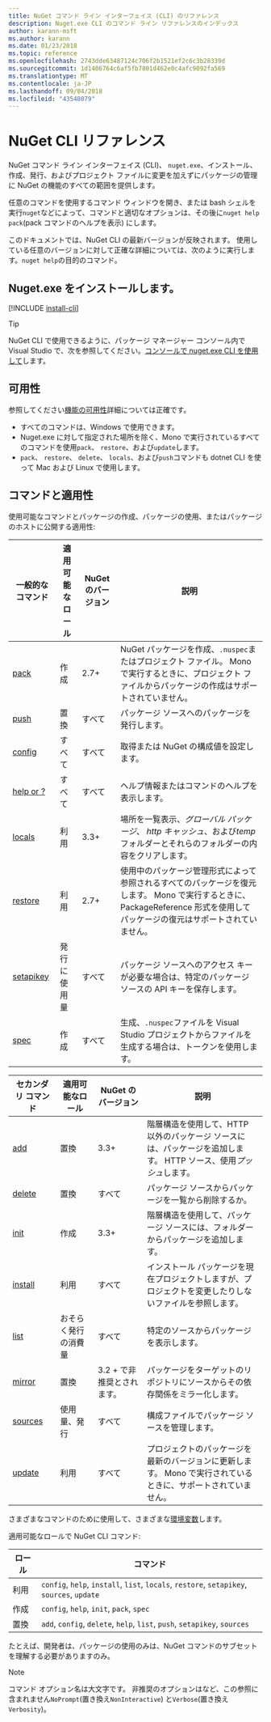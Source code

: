 ```yaml
---
title: NuGet コマンド ライン インターフェイス (CLI) のリファレンス
description: Nuget.exe CLI のコマンド ライン リファレンスのインデックス
author: karann-msft
ms.author: karann
ms.date: 01/23/2018
ms.topic: reference
ms.openlocfilehash: 2743dde63487124c706f2b1521ef2c6c3b28339d
ms.sourcegitcommit: 1d1406764c6af5fb7801d462e0c4afc9092fa569
ms.translationtype: MT
ms.contentlocale: ja-JP
ms.lasthandoff: 09/04/2018
ms.locfileid: "43548079"
---
```

# <a name="nuget-cli-reference"></a>NuGet CLI リファレンス

NuGet コマンド ライン インターフェイス (CLI)、 `nuget.exe`、インストール、作成、発行、およびプロジェクト ファイルに変更を加えずにパッケージの管理に NuGet の機能のすべての範囲を提供します。

任意のコマンドを使用するコマンド ウィンドウを開き、または bash シェルを実行`nuget`などによって、コマンドと適切なオプションは、その後に`nuget help pack`(pack コマンドのヘルプを表示) にします。

このドキュメントでは、NuGet CLI の最新バージョンが反映されます。 使用している任意のバージョンに対して正確な詳細については、次のように実行します。`nuget help`の目的のコマンド。

## <a name="installing-nugetexe"></a>Nuget.exe をインストールします。

[!INCLUDE [install-cli](../includes/install-cli.md)]

> [!Tip]
> NuGet CLI で使用できるように、パッケージ マネージャー コンソール内で Visual Studio で、次を参照してください。[コンソールで nuget.exe CLI を使用して](package-manager-console.md#using-the-nugetexe-cli-in-the-console)します。

## <a name="availability"></a>可用性

参照してください[機能の可用性](../install-nuget-client-tools.md#feature-availability)詳細については正確です。

- すべてのコマンドは、Windows で使用できます。
- Nuget.exe に対して指定された場所を除く、Mono で実行されているすべてのコマンドを使用`pack`、 `restore`、および`update`します。
- `pack`、 `restore`、 `delete`、 `locals`、および`push`コマンドも dotnet CLI を使って Mac および Linux で使用します。

## <a name="commands-and-applicability"></a>コマンドと適用性

使用可能なコマンドとパッケージの作成、パッケージの使用、またはパッケージのホストに公開する適用性:

| 一般的なコマンド | 適用可能なロール | NuGet のバージョン | 説明 |
| --- | --- | --- | --- |
| [pack](cli-ref-pack.md) | 作成 | 2.7+ | NuGet パッケージを作成、`.nuspec`またはプロジェクト ファイル。 Mono で実行するときに、プロジェクト ファイルからパッケージの作成はサポートされていません。 |
| [push](cli-ref-push.md) | 置換 | すべて | パッケージ ソースへのパッケージを発行します。 |
| [config](cli-ref-config.md) | すべて | すべて | 取得または NuGet の構成値を設定します。 |
| [help or ?](cli-ref-help.md) | すべて | すべて | ヘルプ情報またはコマンドのヘルプを表示します。 |
| [locals](cli-ref-locals.md) | 利用 | 3.3+ | 場所を一覧表示、*グローバル パッケージ*、 *http キャッシュ*、および*temp*フォルダーとそれらのフォルダーの内容をクリアします。 |
| [restore](cli-ref-restore.md) | 利用 | 2.7+ | 使用中のパッケージ管理形式によって参照されるすべてのパッケージを復元します。 Mono で実行するときに、PackageReference 形式を使用してパッケージの復元はサポートされていません。 |
| [setapikey](cli-ref-setapikey.md) | 発行に使用量 | すべて | パッケージ ソースへのアクセス キーが必要な場合は、特定のパッケージ ソースの API キーを保存します。 |
| [spec](cli-ref-spec.md) | 作成 | すべて | 生成、`.nuspec`ファイルを Visual Studio プロジェクトからファイルを生成する場合は、トークンを使用します。 |

| セカンダリ コマンド | 適用可能なロール | NuGet のバージョン | 説明 |
| --- | --- | --- | --- |
| [add](cli-ref-add.md) | 置換 | 3.3+ | 階層構造を使用して、HTTP 以外のパッケージ ソースには、パッケージを追加します。 HTTP ソース、使用*プッシュ*します。 |
| [delete](cli-ref-delete.md) | 置換 | すべて | パッケージ ソースからパッケージを一覧から削除するか。 |
| [init](cli-ref-init.md) | 作成 | 3.3+ | 階層構造を使用して、パッケージ ソースには、フォルダーからパッケージを追加します。 |
| [install](cli-ref-install.md) | 利用 | すべて | インストール パッケージを現在プロジェクトしますが、プロジェクトを変更したりしないファイルを参照します。 |
| [list](cli-ref-list.md) | おそらく発行の消費量 | すべて | 特定のソースからパッケージを表示します。 |
| [mirror](cli-ref-mirror.md) | 置換 | 3.2 + で非推奨とされます。 | パッケージをターゲットのリポジトリにソースからその依存関係をミラー化します。 |
| [sources](cli-ref-sources.md) | 使用量、発行 | すべて | 構成ファイルでパッケージ ソースを管理します。 |
| [update](cli-ref-update.md) | 利用 | すべて | プロジェクトのパッケージを最新のバージョンに更新します。 Mono で実行されているときに、サポートされていません。 |

さまざまなコマンドのために使用して、さまざまな[環境変数](cli-ref-environment-variables.md)します。

適用可能なロールで NuGet CLI コマンド:

| ロール | コマンド |
| --- | --- |
| 利用 | `config`, `help`, `install`, `list`, `locals`, `restore`, `setapikey`, `sources`, `update` |
| 作成 | `config`, `help`, `init`, `pack`, `spec` |
| 置換 | `add`, `config`, `delete`, `help`, `list`, `push`, `setapikey`, `sources` |

たとえば、開発者は、パッケージの使用のみは、NuGet コマンドのサブセットを理解する必要がありますのみ。

> [!Note]
> コマンド オプション名は大文字です。 非推奨のオプションはなど、この参照に含まれません`NoPrompt`(置き換え`NonInteractive`) と`Verbose`(置き換え`Verbosity`)。

